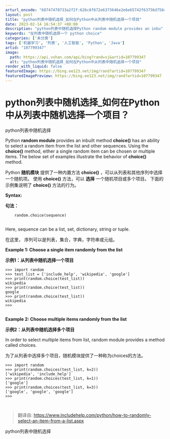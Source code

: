 ```yaml
---
arturl_encode: "68747470733a2f2f:626c6f672e6373646e2e6e65742f63756d756469303732332f:61727469636c652f64657461696c732f313037373939333437"
layout: post
title: "python列表中随机选择_如何在Python中从列表中随机选择一个项目"
date: 2023-02-14 16:54:37 +08:00
description: "python列表中随机选择Python random module provides an inbu"
keywords: "在列表中随机选择一个 python choice"
categories: ['未分类']
tags: ['机器学习', '列表', '人工智能', 'Python', 'Java']
artid: "107799347"
image:
  path: https://api.vvhan.com/api/bing?rand=sj&artid=107799347
  alt: "python列表中随机选择_如何在Python中从列表中随机选择一个项目"
render_with_liquid: false
featuredImage: https://bing.ee123.net/img/rand?artid=107799347
featuredImagePreview: https://bing.ee123.net/img/rand?artid=107799347
---
```


# python列表中随机选择_如何在Python中从列表中随机选择一个项目？

python列表中随机选择

Python
**random module**
provides an inbuilt method
**choice()**
has an ability to select a random item from the list and other sequences. Using the
**choice()**
method, either a single random item can be chosen or multiple items. The below set of examples illustrate the behavior of
**choice()**
method.

Python
**随机模块**
提供了一种内置方法
**choice()**
，可以从列表和其他序列中选择一个随机项。 使用
**choice()**
方法，可以
**选择**
一个随机项目或多个项目。 下面的示例集说明了
**choice()**
方法的行为。

**Syntax:**

**句法：**

```
    random.choice(sequence) 


```

Here,
sequence
can be a list, set, dictionary, string or tuple.

在这里， 序列可以是列表，集合，字典，字符串或元组。

**Example 1: Choose a single item randomly from the list**

**示例1：从列表中随机选择一个项目**

```
>>> import random
>>> test_list = ['include_help', 'wikipedia', 'google']
>>> print(random.choice(test_list))
wikipedia
>>> print(random.choice(test_list))
google
>>> print(random.choice(test_list))
wikipedia
>>>


```

**Example 2: Choose multiple items randomly from the list**

**示例2：从列表中随机选择多个项目**

In order to select multiple items from list, random module provides a method called choices.

为了从列表中选择多个项目，随机模块提供了一种称为choices的方法。

```
>>> import random
>>> print(random.choices(test_list, k=2))
['wikipedia', 'include_help']
>>> print(random.choices(test_list, k=1))
['google']
>>> print(random.choices(test_list, k=3))
['google', 'google', 'google']
>>>



```

> 翻译自:
> <https://www.includehelp.com/python/how-to-randomly-select-an-item-from-a-list.aspx>

python列表中随机选择
